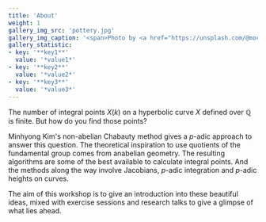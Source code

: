 ```yaml
---
title: 'About'
weight: 1
gallery_img_src: 'pottery.jpg'
gallery_img_caption: '<span>Photo by <a href="https://unsplash.com/@mochiel?utm_source=unsplash&amp;utm_medium=referral&amp;utm_content=creditCopyText">Mercy</a> on <a href="https://unsplash.com/s/photos/vase?utm_source=unsplash&amp;utm_medium=referral&amp;utm_content=creditCopyText">Unsplash</a></span>'
gallery_statistic:
- key: '**key1**'
  value: '*value1*'
- key: '**key2**'
  value: '*value2*'
- key: '**key3**'
  value: '*value3*'
---
```


The number of integral points $X(k)$ on a hyperbolic curve $X$ defined over $\mathbb{Q}$ is finite.
But how do you find those points?

Minhyong Kim's non-abelian Chabauty method gives a $p$-adic approach to answer this question.
The theoretical inspiration to use quotients of the fundamental group comes from anabelian geometry.
The resulting algorithms are some of the best available to calculate integral points.
And the methods along the way involve Jacobians, $p$-adic integration and $p$-adic heights on curves.

The aim of this workshop is to give an introduction into these beautiful ideas, mixed with  exercise sessions and research talks to give a glimpse of what lies ahead.
